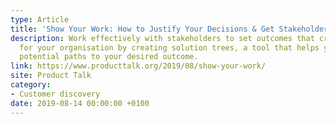 ```yaml
---
type: Article
title: 'Show Your Work: How to Justify Your Decisions & Get Stakeholder Buy-In'
description: Work effectively with stakeholders to set outcomes that create the most value
  for your organisation by creating solution trees, a tool that helps you explore
  potential paths to your desired outcome.
link: https://www.producttalk.org/2019/08/show-your-work/
site: Product Talk
category:
- Customer discovery
date: 2019-08-14 00:00:00 +0100
---
```

